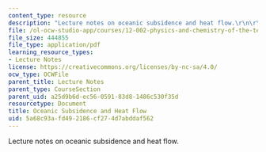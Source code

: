 ```yaml
---
content_type: resource
description: "Lecture notes on oceanic subsidence and heat flow.\r\n\r\n"
file: /ol-ocw-studio-app/courses/12-002-physics-and-chemistry-of-the-terrestrial-planets-fall-2008/5a68c93afd492186cf274d7abddaf562_MIT12_002f08_lec16.pdf
file_size: 444855
file_type: application/pdf
learning_resource_types:
- Lecture Notes
license: https://creativecommons.org/licenses/by-nc-sa/4.0/
ocw_type: OCWFile
parent_title: Lecture Notes
parent_type: CourseSection
parent_uid: a25d9b6d-ec56-0591-83d8-1486c530f35d
resourcetype: Document
title: Oceanic Subsidence and Heat Flow
uid: 5a68c93a-fd49-2186-cf27-4d7abddaf562
---
```

Lecture notes on oceanic subsidence and heat flow.


